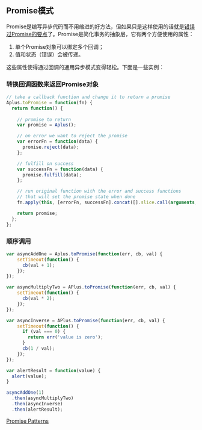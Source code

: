 Promise模式
---

Promise是编写异步代码而不用缩进的好方法，但如果只是这样使用的话就是[错误过Promise的要点](http://domenic.me/2012/10/14/youre-missing-the-point-of-promises/)了。Promise是简化事务的抽象层，它有两个方便使用的属性：

1.  单个Promise对象可以绑定多个回调；
2.  值和状态（错误）会被传递。

这些属性使得通过回调的通用异步模式变得轻松。下面是一些实例：

### 转换回调函数来返回Promise对象

```javascript
// take a callback function and change it to return a promise
Aplus.toPromise = function(fn) {
  return function() {
    
    // promise to return
    var promise = Aplus();

    // on error we want to reject the promise
    var errorFn = function(data) {
      promise.reject(data);
    };

    // fulfill on success
    var successFn = function(data) {
      promise.fulfill(data);
    };

    // run original function with the error and success functions
    // that will set the promise state when done
    fn.apply(this, [errorFn, successFn].concat([].slice.call(arguments, 0)));

    return promise;
  };
};
```

### 顺序调用

```javascript
var asyncAddOne = Aplus.toPromise(function(err, cb, val) {
    setTimeout(function() {
      cb(val + 1);
    });
});

var asyncMultiplyTwo = APlus.toPromise(function(err, cb, val) {
    setTimeout(function() {
      cb(val * 2);
    });
});

var asyncInverse = APlus.toPromise(function(err, cb, val) {
    setTimeout(function() {
      if (val === 0) {
        return err('value is zero');
      }
      cb(1 / val);
    });
});

var alertResult = function(value) {
  alert(value);
}

asyncAddOne(1)
  .then(asyncMultiplyTwo)
  .then(asyncInverse)
  .then(alertResult);
```

[Promise Patterns](http://modernjavascript.blogspot.jp/2013/09/promise-patterns.html)
